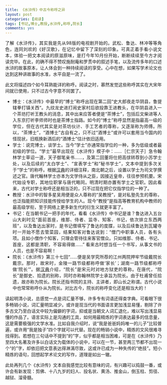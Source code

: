 ```yaml
---
title: 《水浒传》中古今称呼之异
layout: post
categories: [阅读]
tags: [书记,博士,教授,水浒传,称呼,院长]
comments: yes
---
```


<p style="text-align: justify;">了解《水浒传》，其实我是先从98版的电视剧开始的。武松、鲁达、林冲等等角色，连同刘欢的《好汉歌》，在记忆中留下了深刻的印象。可真正着手看小说文本，体验一把文本阅读的原滋原味，是打今年10月份开始，断断续续至今方才阅读完毕。在此，的确不得不赞叹施耐庵和罗贯中的叙述手笔，以及流传多年的口述水浒的故事原本，让人体会到一种持续阅读的享受。心中在想，如果写学术论文也达到这种讲故事的水准，水平自是一流了。</p>
<p style="text-align: justify;">此文将描述四个如今耳熟能详的称呼。阅读之时，慕然发觉这些称呼其实在大宋年间就已使用，只不过古今字意不同罢了。</p>

<ul style="text-align: justify;">
	<li>博士：《水浒传》中最早的“博士”称呼出现在第二回“史大郎夜走华阴县，鲁提辖拳打镇关西“。九纹龙史进打闹史家村后欲投靠王进教头，在华阴县进入一个茶坊打听王教头的消息，其中出来应答者便是“茶博士”，包括后文柴进等人入东京打听李师师时也是茶博士指路。如今的“博士”称呼显然是指最高一级的学位，但在古代其实是对茶坊伙计、手工艺者的尊称，又逐渐称为师傅。所以，“茶博士”，“酒博士”古自有之，只不过“酒博士”或许可以套用当今国内的怪现状，旧瓶换新酒后的“酒博士”估计依旧适用。</li>
	<li>学士：说完博士，谈学士。当今“学士”亦通常指学位的一种，多为低级或者最初级的学位。“学士”最早出现在《水浒传》楔子中：……［仁宗天子］急令翰林学士草诏一道，天子御笔亲书……，及第二回董将仕把高俅转荐到小苏学士处，以及后续的“太白学士”、“宣表学士“和“秘书学士”，文本中提到多次关于“学士”的称呼。根据<a href="http://www.zdic.net/c/6/108/284303.htm" target="_blank">汉典</a>的详细注释，南北朝之后，设置以学士为司文学撰述之官。唐代翰林学士亦本为文学侍从之臣，因接近皇帝，往往参预机要。宋代始设专职，其地位职掌与唐代略同。明清时期亦置有学士之官职。因此看来，古代对学士称呼还是相当泛的，只不过现在把它仅指学位的一种了。</li>
	<li>教授：水浒中的智多星吴用便是众人尊称的“吴教授”，是对私塾先生的尊称，也泛指能把知识技能传授给学生的人。现今“教授”是指高等教育机构中教师的最高级学衔，至于网络上更多新生代的衍生义就更丰富了。</li>
	<li>书记：在当朝书记一把手的年代，看看《水浒传》中书记是谁？鲁达进入五台山大刹时见“面前首座，维那、侍者、监寺、知客、书记，依次排立东西两班“，以及鲁达出家时，是书记僧填写了鲁达的度牒，以及后续鲁达到瓦罐寺时一开始不愿去管菜园，结果知客对鲁达说到：“僧门中职事人员，各有头项。且如小僧作个知客，只理会管待往来客官僧众。只如维那、侍者、书记、首座，这都是清职，不容易得做……” 看来古时想当任一个书写，从事文书的人员，也是不容易啊！</li>
	<li>院长：《水浒传》第三十七回“……便是吴学究所荐的江州两院押牢节级戴院长戴宗。那时，故宋时，金陵一路节级都称呼做‘家长’；湖南一路节级都称呼做‘院长’”。据<a href="http://www.zdic.net/c/2/fd/269657.htm" target="_blank">汉典</a>介绍，“院长”是宋元时对地方狱吏的尊称。在唐代，“院长”是御史、拾遗的别称，同时亦称翰林院学士承旨为院长。由于杜甫曾任拾遗，故亦称为院长。院长还指书院的主持、主讲者，即山长之称谓。古代小说中也常常称呼仆从为院长。对比古今，院长的称呼变化还是相当大的！</li>
</ul>
<p style="text-align: justify;">读起明清小说，总感觉一点是词汇量不够，许多专有词语还得查字典。可看眼下很多畅销小说，词汇量明显减少。或许是现当代的书面语言更加浅显易懂，剔除了许多古文乃至白话文中较为偏僻的字词，抑或是当朝文人词汇退化，难以写出浅显易懂的作品了。语言实际上是沟通的工具，如何用最精炼的字词表达最多的信息量，这是需要极强的文学水准。比如自我介绍时，说“我是爸爸妈妈唯一的儿子”比较普遍，或许用“我是独子”四个字就可以代替。现在的畅销小说中，精炼的文风很难寻找得到。若想在三句话中不提到“的”字，似乎都是相当困难，可是在《水浒传》乃至四大名著及许多以白话文为载体的小说中，可以在一节，甚至两三节都不出现一个“的”字，却依旧把文意表达得淋漓尽致，这或许已成为一种失传的“绝技”。短小精炼的语句，回想起学术论文的写作，道理是如出一辙。</p>
<p style="text-align: justify;">此处再列几个《水浒传》文本自我感觉比较有意味的词，有兴趣可以捣鼓一番，或许会有新发现：剪佛、十八九岁的妇人、投名状、黄汤、推金山，倒玉柱、剪径、越狱、溜骨髓。</p>
